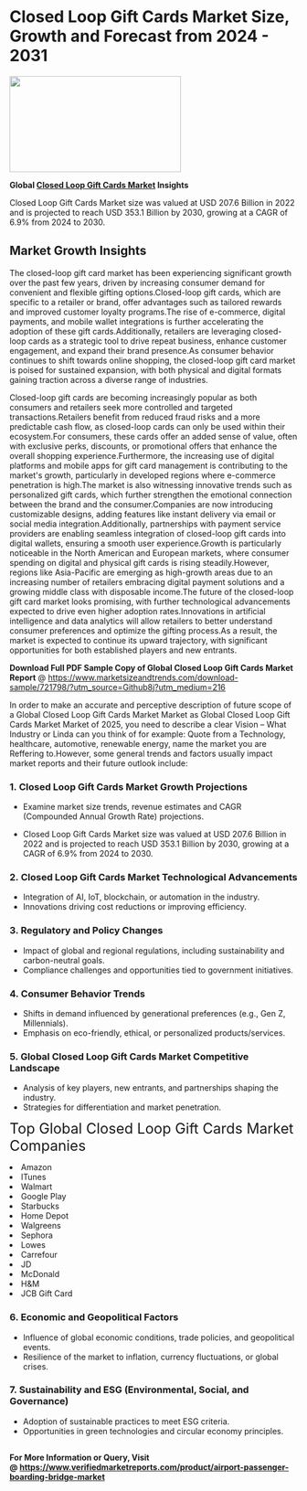 <H1>Closed Loop Gift Cards Market Size, Growth and Forecast from 2024 - 2031</H1><img class="aligncenter size-medium wp-image-584254" src="https://thirdeyenews.in/wp-content/uploads/2024/09/Global-Market-Research-300x168.jpeg" alt="" width="300" height="168" /><p><strong>Global&nbsp;<a href="https://www.marketsizeandtrends.com/download-sample/721798/?utm_source=Github8j?utm_medium=216">Closed Loop Gift Cards Market</a> Insights</strong></p><p>Closed Loop Gift Cards Market size was valued at USD 207.6 Billion in 2022 and is projected to reach USD 353.1 Billion by 2030, growing at a CAGR of 6.9% from 2024 to 2030.</p><p><h2>Market Growth Insights</h2> <p>The closed-loop gift card market has been experiencing significant growth over the past few years, driven by increasing consumer demand for convenient and flexible gifting options.Closed-loop gift cards, which are specific to a retailer or brand, offer advantages such as tailored rewards and improved customer loyalty programs.The rise of e-commerce, digital payments, and mobile wallet integrations is further accelerating the adoption of these gift cards.Additionally, retailers are leveraging closed-loop cards as a strategic tool to drive repeat business, enhance customer engagement, and expand their brand presence.As consumer behavior continues to shift towards online shopping, the closed-loop gift card market is poised for sustained expansion, with both physical and digital formats gaining traction across a diverse range of industries. </p> <p>Closed-loop gift cards are becoming increasingly popular as both consumers and retailers seek more controlled and targeted transactions.Retailers benefit from reduced fraud risks and a more predictable cash flow, as closed-loop cards can only be used within their ecosystem.For consumers, these cards offer an added sense of value, often with exclusive perks, discounts, or promotional offers that enhance the overall shopping experience.Furthermore, the increasing use of digital platforms and mobile apps for gift card management is contributing to the market's growth, particularly in developed regions where e-commerce penetration is high.The market is also witnessing innovative trends such as personalized gift cards, which further strengthen the emotional connection between the brand and the consumer.Companies are now introducing customizable designs, adding features like instant delivery via email or social media integration.Additionally, partnerships with payment service providers are enabling seamless integration of closed-loop gift cards into digital wallets, ensuring a smooth user experience.Growth is particularly noticeable in the North American and European markets, where consumer spending on digital and physical gift cards is rising steadily.However, regions like Asia-Pacific are emerging as high-growth areas due to an increasing number of retailers embracing digital payment solutions and a growing middle class with disposable income.The future of the closed-loop gift card market looks promising, with further technological advancements expected to drive even higher adoption rates.Innovations in artificial intelligence and data analytics will allow retailers to better understand consumer preferences and optimize the gifting process.As a result, the market is expected to continue its upward trajectory, with significant opportunities for both established players and new entrants.</p><p><span class=""><strong>Download Full PDF Sample Copy of Global Closed Loop Gift Cards Market Report</strong> @ <a href="https://www.marketsizeandtrends.com/download-sample/721798/?utm_source=Github8j?utm_medium=216" target="_blank">https://www.marketsizeandtrends.com/download-sample/721798/?utm_source=Github8j?utm_medium=216</a></span></p><p>In order to make an accurate and perceptive description of future scope of a Global&nbsp;Closed Loop Gift Cards Market Market as Global&nbsp;Closed Loop Gift Cards Market Market of 2025, you need to describe a clear Vision &ndash; What Industry or Linda can you think of for example: Quote from a Technology, healthcare, automotive, renewable energy, name the market you are Reffering to.However, some general trends and factors usually impact market reports and their future outlook include:</p><h3>1.&nbsp;<strong>Closed Loop Gift Cards Market Growth Projections</strong></h3><ul><li>Examine market size trends, revenue estimates and CAGR (Compounded Annual Growth Rate) projections.</li><li><p>Closed Loop Gift Cards Market size was valued at USD 207.6 Billion in 2022 and is projected to reach USD 353.1 Billion by 2030, growing at a CAGR of 6.9% from 2024 to 2030.</p></li></ul><h3>2.&nbsp;<strong>Closed Loop Gift Cards Market Technological Advancements</strong></h3><ul><li>Integration of AI, IoT, blockchain, or automation in the industry.</li><li>Innovations driving cost reductions or improving efficiency.</li></ul><h3>3.&nbsp;<strong>Regulatory and Policy Changes</strong></h3><ul><li>Impact of global and regional regulations, including sustainability and carbon-neutral goals.</li><li>Compliance challenges and opportunities tied to government initiatives.</li></ul><h3>4.&nbsp;<strong>Consumer Behavior Trends</strong></h3><ul><li>Shifts in demand influenced by generational preferences (e.g., Gen Z, Millennials).</li><li>Emphasis on eco-friendly, ethical, or personalized products/services.</li></ul><h3>5.&nbsp;<strong>Global Closed Loop Gift Cards Market Competitive Landscape</strong></h3><ul><li>Analysis of key players, new entrants, and partnerships shaping the industry.</li><li>Strategies for differentiation and market penetration.</li></ul><p data-pm-slice="1 1 []"><span style="color: inherit; font-family: inherit; font-size: 25px;">Top Global Closed Loop Gift Cards Market Companies</span></p><div class="" data-test-id=""><p><li>Amazon</li><li> ITunes</li><li> Walmart</li><li> Google Play</li><li> Starbucks</li><li> Home Depot</li><li> Walgreens</li><li> Sephora</li><li> Lowes</li><li> Carrefour</li><li> JD</li><li> McDonald</li><li> H&M</li><li> JCB Gift Card</li></p></div><h3>6.&nbsp;<strong>Economic and Geopolitical Factors</strong></h3><ul><li>Influence of global economic conditions, trade policies, and geopolitical events.</li><li>Resilience of the market to inflation, currency fluctuations, or global crises.</li></ul><h3>7.&nbsp;<strong>Sustainability and ESG (Environmental, Social, and Governance)</strong></h3><ul><li>Adoption of sustainable practices to meet ESG criteria.</li><li>Opportunities in green technologies and circular economy principles.</li></ul><h2><strong style="font-size: 14px;">For More Information or Query, Visit @&nbsp;</strong><a style="background-color: #ffffff; font-size: 14px;" href="https://www.marketsizeandtrends.com/report/closed-loop-gift-cards-market/" target="_blank">https://www.verifiedmarketreports.com/product/airport-passenger-boarding-bridge-market</a></h2>